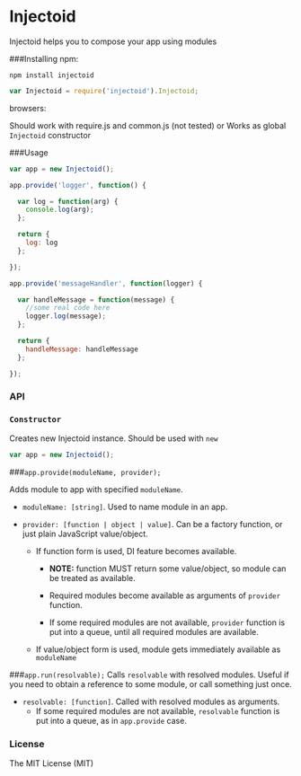 Injectoid
========
Injectoid helps you to compose your app using modules

###Installing
npm:

`npm install injectoid`
```javascript
var Injectoid = require('injectoid').Injectoid;
```
browsers:

Should work with require.js and common.js (not tested)
or
Works as global `Injectoid` constructor

###Usage

```javascript
var app = new Injectoid();

app.provide('logger', function() {

  var log = function(arg) {
    console.log(arg);
  };

  return {
    log: log
  };

});

app.provide('messageHandler', function(logger) {

  var handleMessage = function(message) {
    //some real code here
    logger.log(message);
  };

  return {
    handleMessage: handleMessage
  };

});
```
### API
### `Constructor`
Creates new Injectoid instance. Should be used with `new`

```javascript
var app = new Injectoid();
```
###`app.provide(moduleName, provider);`

Adds module to app with specified `moduleName`.
* `moduleName: [string]`.
Used to name module in an app.
* `provider: [function | object | value]`. Can be a factory function, or just plain JavaScript value/object.

  * If function form is used, DI feature becomes available.
    * **NOTE:** function MUST return some value/object, so module can be treated as available.

    * Required modules become available as arguments of `provider` function.

    * If some required modules are not available, `provider` function is put into a queue, until all required modules are available.

  * If value/object form is used, module gets immediately available as `moduleName`

###`app.run(resolvable);`
Calls `resolvable` with resolved modules. Useful if you need to obtain a reference to some module, or call something just once.
* `resolvable: [function]`. Called with resolved modules as arguments.
    * If some required modules are not available, `resolvable` function is put into a queue, as in `app.provide` case.

### License
The MIT License (MIT)
